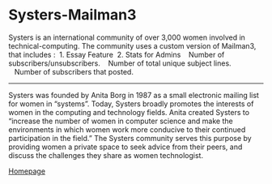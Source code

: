 # Systers-Mailman3

Systers is an international community of over 3,000 women involved in technical-computing. The community uses a custom version of Mailman3, that includes : 
&nbsp;1. Essay Feature
&nbsp;2. Stats for Admins
&nbsp;&nbsp;&nbsp;Number of subscribers/unsubscribers.
&nbsp;&nbsp;&nbsp;Number of total unique subject lines.
&nbsp;&nbsp;&nbsp;Number of subscribers that posted.

___
Systers was founded by Anita Borg in 1987 as a small electronic mailing list for women in “systems”. Today, Systers broadly promotes the interests of women in the computing and technology fields. Anita created Systers to “increase the number of women in computer science and make the environments in which women work more conducive to their continued participation in the field.” The Systers community serves this purpose by providing women a private space to seek advice from their peers, and discuss the challenges they share as women technologist.

[Homepage](https://anitaborg.org/get-involved/systers/)
